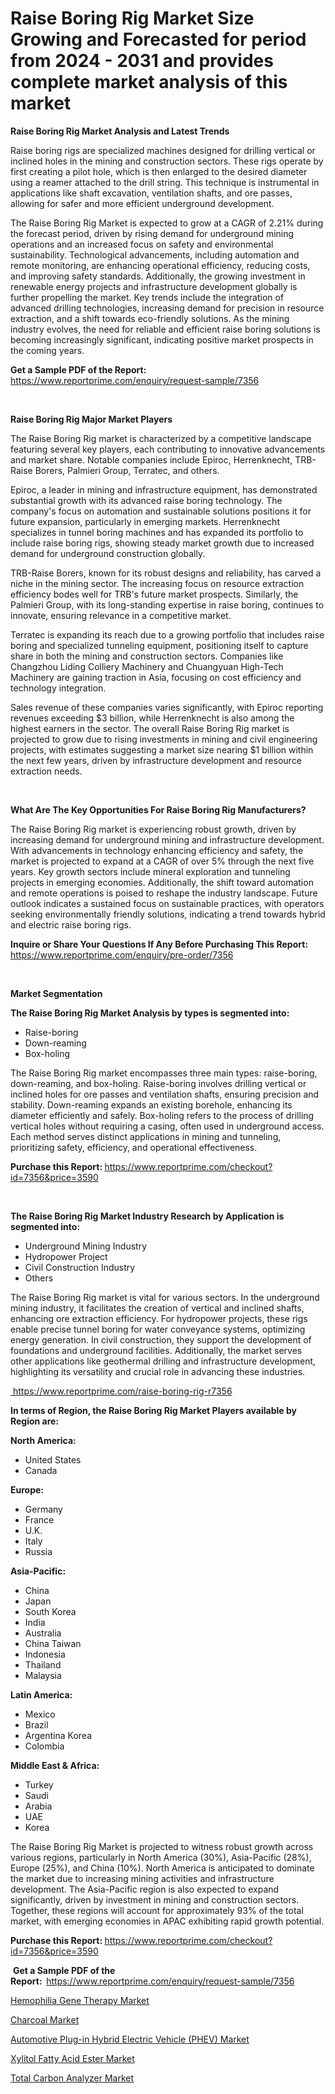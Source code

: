 <p><h1>Raise Boring Rig Market Size Growing and Forecasted for period from 2024 - 2031 and provides complete market analysis of this market</h1></p><p><strong>Raise Boring Rig Market Analysis and Latest Trends</strong></p>
<p><p>Raise boring rigs are specialized machines designed for drilling vertical or inclined holes in the mining and construction sectors. These rigs operate by first creating a pilot hole, which is then enlarged to the desired diameter using a reamer attached to the drill string. This technique is instrumental in applications like shaft excavation, ventilation shafts, and ore passes, allowing for safer and more efficient underground development.</p><p>The Raise Boring Rig Market is expected to grow at a CAGR of 2.21% during the forecast period, driven by rising demand for underground mining operations and an increased focus on safety and environmental sustainability. Technological advancements, including automation and remote monitoring, are enhancing operational efficiency, reducing costs, and improving safety standards. Additionally, the growing investment in renewable energy projects and infrastructure development globally is further propelling the market. Key trends include the integration of advanced drilling technologies, increasing demand for precision in resource extraction, and a shift towards eco-friendly solutions. As the mining industry evolves, the need for reliable and efficient raise boring solutions is becoming increasingly significant, indicating positive market prospects in the coming years.</p></p>
<p><strong>Get a Sample PDF of the Report:&nbsp;</strong> <a href="https://www.reportprime.com/enquiry/request-sample/7356">https://www.reportprime.com/enquiry/request-sample/7356</a></p>
<p>&nbsp;</p>
<p><strong>Raise Boring Rig Major Market Players</strong></p>
<p><p>The Raise Boring Rig market is characterized by a competitive landscape featuring several key players, each contributing to innovative advancements and market share. Notable companies include Epiroc, Herrenknecht, TRB-Raise Borers, Palmieri Group, Terratec, and others.</p><p>Epiroc, a leader in mining and infrastructure equipment, has demonstrated substantial growth with its advanced raise boring technology. The company's focus on automation and sustainable solutions positions it for future expansion, particularly in emerging markets. Herrenknecht specializes in tunnel boring machines and has expanded its portfolio to include raise boring rigs, showing steady market growth due to increased demand for underground construction globally.</p><p>TRB-Raise Borers, known for its robust designs and reliability, has carved a niche in the mining sector. The increasing focus on resource extraction efficiency bodes well for TRB's future market prospects. Similarly, the Palmieri Group, with its long-standing expertise in raise boring, continues to innovate, ensuring relevance in a competitive market.</p><p>Terratec is expanding its reach due to a growing portfolio that includes raise boring and specialized tunneling equipment, positioning itself to capture share in both the mining and construction sectors. Companies like Changzhou Liding Colliery Machinery and Chuangyuan High-Tech Machinery are gaining traction in Asia, focusing on cost efficiency and technology integration.</p><p>Sales revenue of these companies varies significantly, with Epiroc reporting revenues exceeding $3 billion, while Herrenknecht is also among the highest earners in the sector. The overall Raise Boring Rig market is projected to grow due to rising investments in mining and civil engineering projects, with estimates suggesting a market size nearing $1 billion within the next few years, driven by infrastructure development and resource extraction needs.</p></p>
<p>&nbsp;</p>
<p><strong>What Are The Key Opportunities For Raise Boring Rig Manufacturers?</strong></p>
<p><p>The Raise Boring Rig market is experiencing robust growth, driven by increasing demand for underground mining and infrastructure development. With advancements in technology enhancing efficiency and safety, the market is projected to expand at a CAGR of over 5% through the next five years. Key growth sectors include mineral exploration and tunneling projects in emerging economies. Additionally, the shift toward automation and remote operations is poised to reshape the industry landscape. Future outlook indicates a sustained focus on sustainable practices, with operators seeking environmentally friendly solutions, indicating a trend towards hybrid and electric raise boring rigs.</p></p>
<p><strong>Inquire or Share Your Questions If Any Before Purchasing This Report:</strong> <a href="https://www.reportprime.com/enquiry/pre-order/7356">https://www.reportprime.com/enquiry/pre-order/7356</a></p>
<p>&nbsp;</p>
<p><strong>Market Segmentation</strong></p>
<p><strong>The Raise Boring Rig Market Analysis by types is segmented into:</strong></p>
<p><ul><li>Raise-boring</li><li>Down-reaming</li><li>Box-holing</li></ul></p>
<p><p>The Raise Boring Rig market encompasses three main types: raise-boring, down-reaming, and box-holing. Raise-boring involves drilling vertical or inclined holes for ore passes and ventilation shafts, ensuring precision and stability. Down-reaming expands an existing borehole, enhancing its diameter efficiently and safely. Box-holing refers to the process of drilling vertical holes without requiring a casing, often used in underground access. Each method serves distinct applications in mining and tunneling, prioritizing safety, efficiency, and operational effectiveness.</p></p>
<p><strong>Purchase this Report:&nbsp;</strong><a href="https://www.reportprime.com/checkout?id=7356&price=3590">https://www.reportprime.com/checkout?id=7356&price=3590</a></p>
<p>&nbsp;</p>
<p><strong>The Raise Boring Rig Market Industry Research by Application is segmented into:</strong></p>
<p><ul><li>Underground Mining Industry</li><li>Hydropower Project</li><li>Civil Construction Industry</li><li>Others</li></ul></p>
<p><p>The Raise Boring Rig market is vital for various sectors. In the underground mining industry, it facilitates the creation of vertical and inclined shafts, enhancing ore extraction efficiency. For hydropower projects, these rigs enable precise tunnel boring for water conveyance systems, optimizing energy generation. In civil construction, they support the development of foundations and underground facilities. Additionally, the market serves other applications like geothermal drilling and infrastructure development, highlighting its versatility and crucial role in advancing these industries.</p></p>
<p><a href="https://www.reportprime.com/raise-boring-rig-r7356">&nbsp;https://www.reportprime.com/raise-boring-rig-r7356</a></p>
<p><strong>In terms of Region, the Raise Boring Rig Market Players available by Region are:</strong></p>
<p>
    <p> <strong> North America: </strong>
        <ul>
            <li>United States</li>
            <li>Canada</li>
        </ul>
        </p> 
    <p> <strong> Europe: </strong>
        <ul>
            <li>Germany</li>
            <li>France</li>
            <li>U.K.</li>
            <li>Italy</li>
            <li>Russia</li>
        </ul>
        </p> 
    <p> <strong> Asia-Pacific: </strong>
        <ul>
            <li>China</li>
            <li>Japan</li>
            <li>South Korea</li>
            <li>India</li>
            <li>Australia</li>
            <li>China Taiwan</li>
            <li>Indonesia</li>
            <li>Thailand</li>
            <li>Malaysia</li>
        </ul>
        </p> 
    <p> <strong> Latin America: </strong>
        <ul>
            <li>Mexico</li>
            <li>Brazil</li>
            <li>Argentina Korea</li>
            <li>Colombia</li>
        </ul>
        </p> 
    <p> <strong> Middle East & Africa: </strong>
        <ul>
            <li>Turkey</li>
            <li>Saudi</li>
            <li>Arabia</li>
            <li>UAE</li>
            <li>Korea</li>
        </ul>
    </p>
    </p>
<p><p>The Raise Boring Rig Market is projected to witness robust growth across various regions, particularly in North America (30%), Asia-Pacific (28%), Europe (25%), and China (10%). North America is anticipated to dominate the market due to increasing mining activities and infrastructure development. The Asia-Pacific region is also expected to expand significantly, driven by investment in mining and construction sectors. Together, these regions will account for approximately 93% of the total market, with emerging economies in APAC exhibiting rapid growth potential.</p></p>
<p><strong>Purchase this Report: </strong><a href="https://www.reportprime.com/checkout?id=7356&price=3590">https://www.reportprime.com/checkout?id=7356&price=3590</a></p>
<p>&nbsp;<strong>Get a Sample PDF of the Report:&nbsp;&nbsp;</strong><a href="https://www.reportprime.com/enquiry/request-sample/7356">https://www.reportprime.com/enquiry/request-sample/7356</a></p>
<p><strong></strong></p>
<p><p><a href="https://www.linkedin.com/pulse/hemophilia-gene-therapy-market-global-regional-analysis-focus-na2xc?trackingId=mD4Jq%2BcpSxO2Ry0C%2Fk6Tfg%3D%3D">Hemophilia Gene Therapy Market</a></p><p><a href="https://www.linkedin.com/pulse/global-charcoal-market-projected-grow-cagr-69-forcasted-1pjgc?trackingId=2xnUMb8lStaNeMXH3WPWwQ%3D%3D">Charcoal Market</a></p><p><a href="https://issuu.com/reportprime-2/docs/automotive-plug-in-hybrid-electric-_0efd3164c036cd">Automotive Plug-in Hybrid Electric Vehicle (PHEV) Market</a></p><p><a href="https://issuu.com/reportprime-2/docs/xylitol-fatty-acid-ester-market-siz_51a6379a9a3148">Xylitol Fatty Acid Ester Market</a></p><p><a href="https://medium.com/@robertwood655/total-carbon-analyzer-market-trends-and-strategic-market-insights-2024-2031-d5b293e836b6">Total Carbon Analyzer Market</a></p></p>